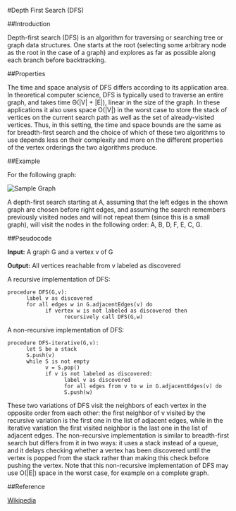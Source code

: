 #Depth First Search (DFS)

##Introduction

Depth-first search (DFS) is an algorithm for traversing or searching tree or graph data structures. One starts at the root (selecting some arbitrary node as the root in the case of a graph) and explores as far as possible along each branch before backtracking.

##Properties

The time and space analysis of DFS differs according to its application area. In theoretical computer science, DFS is typically used to traverse an entire graph, and takes time Θ(|V| + |E|), linear in the size of the graph.
In these applications it also uses space O(|V|) in the worst case to store the stack of vertices on the current search path as well as the set of already-visited vertices. Thus, in this setting, the time and space bounds are the same as for breadth-first search and the choice of which of these two algorithms to use depends less on their complexity and more on the different properties of the vertex orderings the two algorithms produce.

##Example

For the following graph:

![Sample Graph](https://commons.wikimedia.org/wiki/File:Graph.traversal.example.svg#/media/File:Graph.traversal.example.svg "DFS")

A depth-first search starting at A, assuming that the left edges in the shown graph are chosen before right edges, and assuming the search remembers previously visited nodes and will not repeat them (since this is a small graph), will visit the nodes in the following order: A, B, D, F, E, C, G.

##Pseudocode

**Input:** A graph G and a vertex v of G

**Output:** All vertices reachable from v labeled as discovered

A recursive implementation of DFS:

```pseudocode
procedure DFS(G,v):
      label v as discovered
      for all edges w in G.adjacentEdges(v) do
            if vertex w is not labeled as discovered then
                  recursively call DFS(G,w)
```

A non-recursive implementation of DFS:

```pseudocode
procedure DFS-iterative(G,v):
      let S be a stack
      S.push(v)
      while S is not empty
            v = S.pop()
            if v is not labeled as discovered:
                  label v as discovered
                  for all edges from v to w in G.adjacentEdges(v) do
                  S.push(w)
```

These two variations of DFS visit the neighbors of each vertex in the opposite order from each other: the first neighbor of v visited by the recursive variation is the first one in the list of adjacent edges, while in the iterative variation the first visited neighbor is the last one in the list of adjacent edges.
The non-recursive implementation is similar to breadth-first search but differs from it in two ways: it uses a stack instead of a queue, and it delays checking whether a vertex has been discovered until the vertex is popped from the stack rather than making this check before pushing the vertex.
Note that this non-recursive implementation of DFS may use O(|E|) space in the worst case, for example on a complete graph.

##Reference

[Wikipedia](https://en.wikipedia.org/wiki/Depth-first_search)
